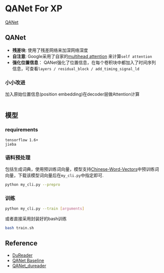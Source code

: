 # QANet For XP

[QANet](https://arxiv.org/abs/1804.09541)

## QANet
- **残差块**: 使用了残差网络来加深网络深度
- **自注意**: Google采用了自家的[multihead attention](https://arxiv.org/abs/1706.03762) 来计算`self attention`
- **强化位置信息**： QANet强化了位置信息，在每个卷积块中都加入了时间序列信息，可查看`layers / residual_block / add_timing_signal_ld`

### 小小改进
加入原始位置信息(position embedding)在decoder层做Attention计算

<div align=center><image src='./images/equation.png' alt=''/></div>

## 模型

### requirements
```
tensorflow 1.6+
jieba
```

### 语料预处理
包括生成词典，使用预训练词向量，模型支持[Chinese-Word-Vectors](https://github.com/Embedding/Chinese-Word-Vectors)中预训练词向量，下载该模型词向量后在`my_cli.py`中指定即可.

```bash
python my_cli.py --prepro
```

### 训练
```bash
python my_cli.py --train [arguments]
```

或者直接采用封装好的bash训练
```bash
bash train.sh
```

## Reference
- [DuReader](https://github.com/baidu/DuReader)
- [QANet Baseline](https://github.com/NLPLearn/QANet)
- [QANet_dureader](https://github.com/SeanLee97/QANet_dureader)
